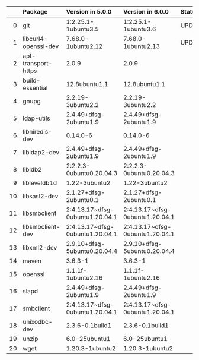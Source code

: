 <!-- markdown-link-check-disable -->

|    | Package              | Version in 5.0.0                | Version in 6.0.0                | Status   |
|---:|:---------------------|:--------------------------------|:--------------------------------|:---------|
|  0 | git                  | 1:2.25.1-1ubuntu3.5             | 1:2.25.1-1ubuntu3.6             | UPDATED  |
|  1 | libcurl4-openssl-dev | 7.68.0-1ubuntu2.12              | 7.68.0-1ubuntu2.13              | UPDATED  |
|  2 | apt-transport-https  | 2.0.9                           | 2.0.9                           |          |
|  3 | build-essential      | 12.8ubuntu1.1                   | 12.8ubuntu1.1                   |          |
|  4 | gnupg                | 2.2.19-3ubuntu2.2               | 2.2.19-3ubuntu2.2               |          |
|  5 | ldap-utils           | 2.4.49+dfsg-2ubuntu1.9          | 2.4.49+dfsg-2ubuntu1.9          |          |
|  6 | libhiredis-dev       | 0.14.0-6                        | 0.14.0-6                        |          |
|  7 | libldap2-dev         | 2.4.49+dfsg-2ubuntu1.9          | 2.4.49+dfsg-2ubuntu1.9          |          |
|  8 | libldb2              | 2:2.2.3-0ubuntu0.20.04.3        | 2:2.2.3-0ubuntu0.20.04.3        |          |
|  9 | libleveldb1d         | 1.22-3ubuntu2                   | 1.22-3ubuntu2                   |          |
| 10 | libsasl2-dev         | 2.1.27+dfsg-2ubuntu0.1          | 2.1.27+dfsg-2ubuntu0.1          |          |
| 11 | libsmbclient         | 2:4.13.17~dfsg-0ubuntu1.20.04.1 | 2:4.13.17~dfsg-0ubuntu1.20.04.1 |          |
| 12 | libsmbclient-dev     | 2:4.13.17~dfsg-0ubuntu1.20.04.1 | 2:4.13.17~dfsg-0ubuntu1.20.04.1 |          |
| 13 | libxml2-dev          | 2.9.10+dfsg-5ubuntu0.20.04.4    | 2.9.10+dfsg-5ubuntu0.20.04.4    |          |
| 14 | maven                | 3.6.3-1                         | 3.6.3-1                         |          |
| 15 | openssl              | 1.1.1f-1ubuntu2.16              | 1.1.1f-1ubuntu2.16              |          |
| 16 | slapd                | 2.4.49+dfsg-2ubuntu1.9          | 2.4.49+dfsg-2ubuntu1.9          |          |
| 17 | smbclient            | 2:4.13.17~dfsg-0ubuntu1.20.04.1 | 2:4.13.17~dfsg-0ubuntu1.20.04.1 |          |
| 18 | unixodbc-dev         | 2.3.6-0.1build1                 | 2.3.6-0.1build1                 |          |
| 19 | unzip                | 6.0-25ubuntu1                   | 6.0-25ubuntu1                   |          |
| 20 | wget                 | 1.20.3-1ubuntu2                 | 1.20.3-1ubuntu2                 |          |